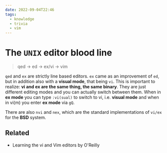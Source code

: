 ```yaml
---
date: 2022-09-04T22:46
tags:
  - knowledge
  - trivia
  - vim
---
```


# The `UNIX` editor blood line

> qed -> ed -> ex/vi -> vim

`qed` and `ex` are strictly line based editors. `ex` came as an improvement of
`ed`, but in addition also with a **visual mode**, that being `vi`. This is
important to realize: **vi and ex are the same thing, the same binary**. They
are just different editing modes and you can actually switch between them. When
in **ex mode** you can type `:vi(sual)` to switch to vi, i.e. **visual mode**
and when in vi(m) you enter **ex mode** via `gQ`.

There are also `nvi` and `nex`, which are the standard implementations of
`vi/ex` for the **BSD** system.

## Related

- Learning the vi and Vim editors by O'Reilly
